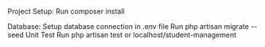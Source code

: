Project Setup:
Run composer install

Database:
Setup database connection in .env file
Run php artisan migrate --seed
Unit Test
Run php artisan test
or
localhost/student-management
